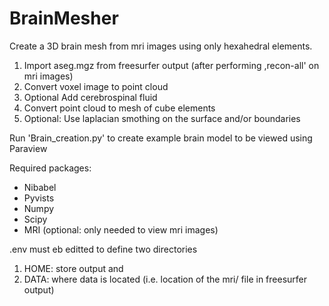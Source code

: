 # BrainMesher

Create a 3D brain mesh from mri images using only hexahedral elements.

1. Import aseg.mgz from freesurfer output (after performing ,recon-all' on mri images)
2. Convert voxel image to point cloud
3. Optional Add cerebrospinal fluid
4. Convert point cloud to mesh of cube elements
5. Optional: Use laplacian smothing on the surface and/or boundaries

Run 'Brain_creation.py' to create example brain model to be viewed using Paraview

Required packages:
- Nibabel
- Pyvists
- Numpy
- Scipy
- MRI (optional: only needed to view mri images)

.env must eb editted to define two directories
1. HOME: store output and
2. DATA: where data is located (i.e. location of the mri/ file in freesurfer output)

